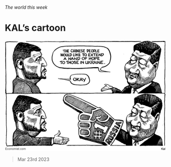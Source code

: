 ###### The world this week

# KAL’s cartoon 

#####  

![image](images/20230325_WWD000.png) 

> Mar 23rd 2023 






